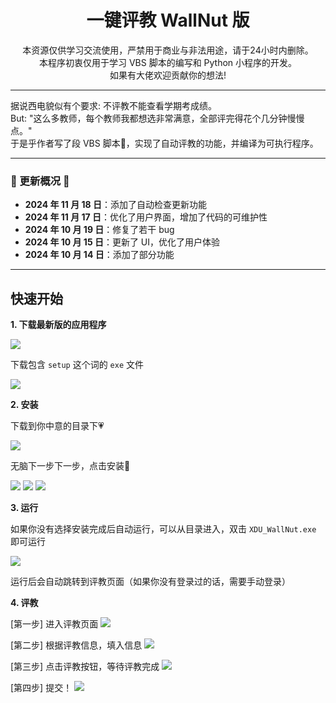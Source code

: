 <div align="center">
    <h1>
        一键评教 WallNut 版
    </h1>
    本资源仅供学习交流使用，严禁用于商业与非法用途，请于24小时内删除。
    <br>
    本程序初衷仅用于学习 VBS 脚本的编写和 Python 小程序的开发。
    <br>
    如果有大佬欢迎贡献你的想法!
</div>


---

<div>
    据说西电貌似有个要求: 不评教不能查看学期考成绩。
    <br>
    But: "这么多教师，每个教师我都想选非常满意，全部评完得花个几分钟慢慢点。"
    <br>
    于是乎作者写了段 VBS 脚本🤔，实现了自动评教的功能，并编译为可执行程序。
</div>



---

### 🚀 更新概况 🚀

- **2024 年 11 月 18 日**：添加了自动检查更新功能
- **2024 年 11 月 17 日**：优化了用户界面，增加了代码的可维护性
- **2024 年 10 月 19 日**：修复了若干 bug
- **2024 年 10 月 15 日**：更新了 UI，优化了用户体验
- **2024 年 10 月 14 日**：添加了部分功能

---

## 快速开始

**1. 下载最新版的应用程序**

<img src='./assets/images/1.png'>

下载包含 `setup` 这个词的 `exe` 文件

<img src='./assets/images/2.png'>

**2. 安装**

下载到你中意的目录下💗

<img src='./assets/images/3.png'>

无脑下一步下一步，点击安装🤪

<img src='./assets/images/4.png'>
<img src='./assets/images/5.png'>
<img src='./assets/images/6.png'>

**3. 运行**

如果你没有选择安装完成后自动运行，可以从目录进入，双击 `XDU_WallNut.exe` 即可运行

<img src='./assets/images/11.png'>

运行后会自动跳转到评教页面（如果你没有登录过的话，需要手动登录）

**4. 评教**

[第一步] 进入评教页面
<img src='./assets/images/7.png'>

[第二步] 根据评教信息，填入信息
<img src='./assets/images/8.png'>

[第三步] 点击评教按钮，等待评教完成
<img src='./assets/images/9.png'>

[第四步] 提交！
<img src='./assets/images/10.png'>



